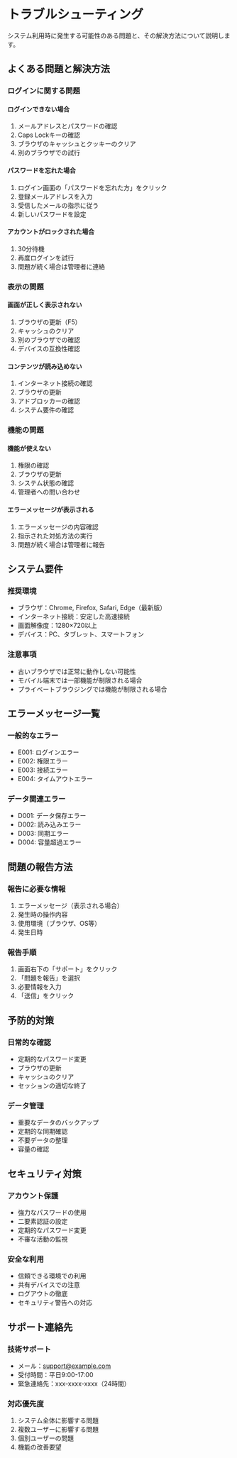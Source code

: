 # トラブルシューティング

システム利用時に発生する可能性のある問題と、その解決方法について説明します。

## よくある問題と解決方法

### ログインに関する問題

#### ログインできない場合
1. メールアドレスとパスワードの確認
2. Caps Lockキーの確認
3. ブラウザのキャッシュとクッキーのクリア
4. 別のブラウザでの試行

#### パスワードを忘れた場合
1. ログイン画面の「パスワードを忘れた方」をクリック
2. 登録メールアドレスを入力
3. 受信したメールの指示に従う
4. 新しいパスワードを設定

#### アカウントがロックされた場合
1. 30分待機
2. 再度ログインを試行
3. 問題が続く場合は管理者に連絡

### 表示の問題

#### 画面が正しく表示されない
1. ブラウザの更新（F5）
2. キャッシュのクリア
3. 別のブラウザでの確認
4. デバイスの互換性確認

#### コンテンツが読み込めない
1. インターネット接続の確認
2. ブラウザの更新
3. アドブロッカーの確認
4. システム要件の確認

### 機能の問題

#### 機能が使えない
1. 権限の確認
2. ブラウザの更新
3. システム状態の確認
4. 管理者への問い合わせ

#### エラーメッセージが表示される
1. エラーメッセージの内容確認
2. 指示された対処方法の実行
3. 問題が続く場合は管理者に報告

## システム要件

### 推奨環境
- ブラウザ：Chrome, Firefox, Safari, Edge（最新版）
- インターネット接続：安定した高速接続
- 画面解像度：1280×720以上
- デバイス：PC、タブレット、スマートフォン

### 注意事項
- 古いブラウザでは正常に動作しない可能性
- モバイル端末では一部機能が制限される場合
- プライベートブラウジングでは機能が制限される場合

## エラーメッセージ一覧

### 一般的なエラー
- E001: ログインエラー
- E002: 権限エラー
- E003: 接続エラー
- E004: タイムアウトエラー

### データ関連エラー
- D001: データ保存エラー
- D002: 読み込みエラー
- D003: 同期エラー
- D004: 容量超過エラー

## 問題の報告方法

### 報告に必要な情報
1. エラーメッセージ（表示される場合）
2. 発生時の操作内容
3. 使用環境（ブラウザ、OS等）
4. 発生日時

### 報告手順
1. 画面右下の「サポート」をクリック
2. 「問題を報告」を選択
3. 必要情報を入力
4. 「送信」をクリック

## 予防的対策

### 日常的な確認
- 定期的なパスワード変更
- ブラウザの更新
- キャッシュのクリア
- セッションの適切な終了

### データ管理
- 重要なデータのバックアップ
- 定期的な同期確認
- 不要データの整理
- 容量の確認

## セキュリティ対策

### アカウント保護
- 強力なパスワードの使用
- 二要素認証の設定
- 定期的なパスワード変更
- 不審な活動の監視

### 安全な利用
- 信頼できる環境での利用
- 共有デバイスでの注意
- ログアウトの徹底
- セキュリティ警告への対応

## サポート連絡先

### 技術サポート
- メール：support@example.com
- 受付時間：平日9:00-17:00
- 緊急連絡先：xxx-xxxx-xxxx（24時間）

### 対応優先度
1. システム全体に影響する問題
2. 複数ユーザーに影響する問題
3. 個別ユーザーの問題
4. 機能の改善要望